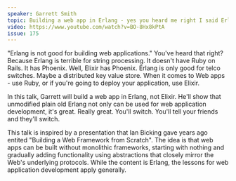 ```yaml
---
speaker: Garrett Smith
topic: Building a web app in Erlang - yes you heard me right I said Erlang not Elixir
video: https://www.youtube.com/watch?v=BO-8Hx8kPtA
issue: 175
---
```


"Erlang is not good for building web applications." You've heard that right? Because Erlang is terrible for string processing. It doesn't have Ruby on Rails. It has Phoenix. Well, Elixir has Phoenix. Erlang is only good for telco switches. Maybe a distributed key value store. When it comes to Web apps - use Ruby, or if you're going to deploy your application, use Elixir.

In this talk, Garrett will build a web app in Erlang, not Elixir. He'll show that unmodified plain old Erlang not only can be used for web application development, it's great. Really great. You'll switch. You'll tell your friends and they'll switch.

This talk is inspired by a presentation that Ian Bicking gave years ago entited "Building a Web Framework from Scratch". The idea is that web apps can be built without monolithic frameworks, starting with nothing and gradually adding functionality using abstractions that closely mirror the Web's underlying protocols. While the content is Erlang, the lessons for web application development apply generally.

